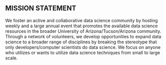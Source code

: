 ## MISSION STATEMENT

We foster an active and collaborative data science community by hosting weekly and a large annual event that promotes the available data science resources in the broader University of Arizona/Tucson/Arizona community. Through a network of volunteers, we develop opportunities to expand data science to a broader range of disciplines by breaking the stereotype that only developers/computer scientists do data science. We focus on anyone who utilizes or wants to utilize data science techniques from small to large scale.

